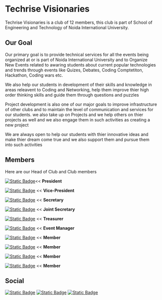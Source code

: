 # Techrise Visionaries

Techrise Visionaries is a club of 12 members, this club is part of School of Engineering and Technology 
of Noida International University.

## Our Goal

Our primary goal is to provide technical services for all the events being organized at or is part of 
Noida International University and to Organize New Events related to awaring students about
current popular technologies and trends through events like Quizes, Debates, Coding Comptetiton, Hackathon,
Coding wars etc.

We also help our students in development of their skills and knowledge in areas
releavent to Coding and Networking, help them improve thier high order thinking skills
and guide them through questions and puzzles

Project development is also one of our major goals to improve infrastructure of other clubs
and to maintain the level of communication and services for our students.
we also take up on Projects and we help others on thier projects as well
and we also engage them in such activities as creating a new project

We are always open to help our students with thier innovative ideas and make thier
dream come true and we also support them and pursue them into such activities



## Members

Here are our Head of Club and Club members

[![Static Badge](https://img.shields.io/badge/Ankitchauhan1412004-green?logo=github)](https://github.com/Ankitchauhan1412004)<< **President**

[![Static Badge](https://img.shields.io/badge/69ravencoder69-blue?style=flat&logo=github&logoColor=white)](https://github.com/69ravencoder69) << **Vice-President**

[![Static Badge](https://img.shields.io/badge/Aaroecode-yellow?style=flat&logo=github&logoColor=white)](https://github.com/Aaroecode) << **Secretary**

[![Static Badge](https://img.shields.io/badge/SandhyaD232-purple?style=flat&logo=github&logoColor=white)](https://github.com/SandhyaD232) << **Joint Secretary**

[![Static Badge](https://img.shields.io/badge/Shivansh212-golden?style=flat&logo=github)](https://github.com/Shivansh212) << **Treasurer**

[![Static Badge](https://img.shields.io/badge/Priyan20-red?style=flat&logo=github)](https://github.com/Priyan20) << **Event Manager**

[![Static Badge](https://img.shields.io/badge/Twinklepandit08-yellow?style=flat&logo=github&logoColor=white)](https://github.com/Twinklepandit08) << **Member**

[![Static Badge](https://img.shields.io/badge/adityakumar15122-yellow?style=flat&logo=github&logoColor=white)](https://github.com/adityakumar15122) << **Member**

[![Static Badge](https://img.shields.io/badge/sanjaykasaudhan-yellow?style=flat&logo=github&logoColor=white)](https://github.com/sanjaykasaudhan) << **Member**

[![Static Badge](https://img.shields.io/badge/shivGitprofile-yellow?style=flat&logo=github&logoColor=white)](https://github.com/shivGitprofile/Procode.git) << **Member**



## Social

[![Static Badge](https://img.shields.io/badge/Discord-%235865F2?style=for-the-badge&logo=discord&logoColor=white)](https://discord.gg/7szJvrDv)       [![Static Badge](https://img.shields.io/badge/LinkedIn-%230A66C2?style=for-the-badge&logo=linkedin)](https://www.linkedin.com/company/techrise-visionaries-technical-club-niu-set)   [![Static Badge](https://img.shields.io/badge/Instagram-%23E4405F?style=for-the-badge&logo=instagram&logoColor=white)](https://www.instagram.com/techrise_visionaries/)

